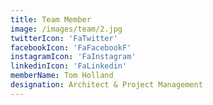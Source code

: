 ```yaml
---
title: Team Member
image: /images/team/2.jpg
twitterIcon: 'FaTwitter'
facebookIcon: 'FaFacebookF'
instagramIcon: 'FaInstagram'
linkedinIcon: 'FaLinkedin'
memberName: Tom Holland
designation: Architect & Project Management
---
```

